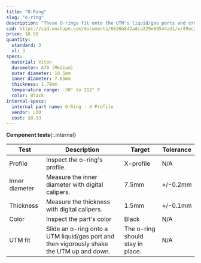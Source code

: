 ```yaml
---
title: "O-Ring"
slug: "o-ring"
description: "These O-rings fit onto the UTM's liquid/gas ports and create a solid seal when tools are mounted."
cad: https://cad.onshape.com/documents/6626b842adca229e69544ad1/w/89ac2637f82d915f22c2bcd0/e/92262f5f28efb345118fe571?renderMode=0&uiState=6255dea3582c8d091a1f76bb
price: $0.50
quantity:
  standard: 3
  xl: 3
specs:
  material: Viton
  durometer: A70 (Medium)
  outer diameter: 10.5mm
  inner diameter: 7.65mm
  thickness: 1.78mm
  temperature range: -30° to 212° F
  color: Black
internal-specs:
  internal part name: O-Ring - X Profile
  vendor: LDO
  cost: $0.33
---
```


**Component tests**{:.internal}

|Test         |Description  |Target       |Tolerance    |
|-------------|-------------|-------------|-------------|
|Profile      |Inspect the o-ring's profile.|X-profile|N/A
|Inner diameter|Measure the inner diameter with digital calipers.|7.5mm|+/-0.2mm
|Thickness    |Measure the thickness with digital calipers.|1.5mm|+/-0.1mm
|Color        |Inspect the part's color|Black|N/A
|UTM fit      |Slide an o-ring onto a UTM liquid/gas port and then vigorously shake the UTM up and down.|The o-ring should stay in place.|N/A